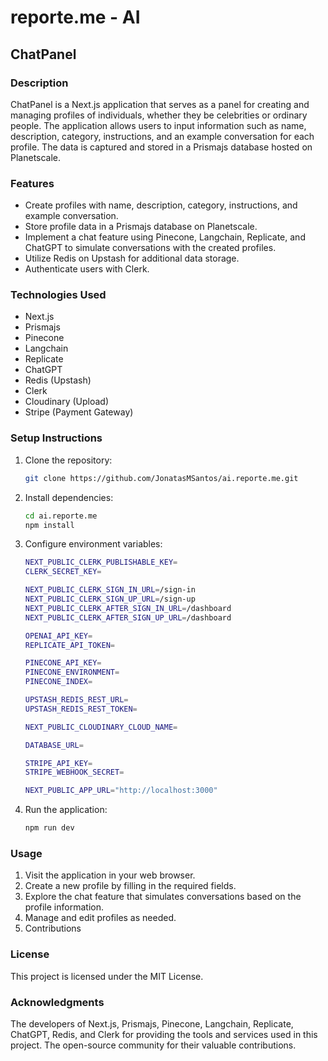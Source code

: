 # reporte.me - AI

## ChatPanel

### Description

ChatPanel is a Next.js application that serves as a panel for creating and managing profiles of individuals, whether they be celebrities or ordinary people. The application allows users to input information such as name, description, category, instructions, and an example conversation for each profile. The data is captured and stored in a Prismajs database hosted on Planetscale.

### Features

- Create profiles with name, description, category, instructions, and example conversation.
- Store profile data in a Prismajs database on Planetscale.
- Implement a chat feature using Pinecone, Langchain, Replicate, and ChatGPT to simulate conversations with the created profiles.
- Utilize Redis on Upstash for additional data storage.
- Authenticate users with Clerk.

### Technologies Used

- Next.js
- Prismajs
- Pinecone
- Langchain
- Replicate
- ChatGPT
- Redis (Upstash)
- Clerk
- Cloudinary (Upload)
- Stripe (Payment Gateway)

### Setup Instructions

1. Clone the repository:

   ```bash
   git clone https://github.com/JonatasMSantos/ai.reporte.me.git
   ```
2. Install dependencies:
    ```bash
    cd ai.reporte.me
    npm install
   ```
3. Configure environment variables:
    ```bash
    NEXT_PUBLIC_CLERK_PUBLISHABLE_KEY=
    CLERK_SECRET_KEY=

    NEXT_PUBLIC_CLERK_SIGN_IN_URL=/sign-in
    NEXT_PUBLIC_CLERK_SIGN_UP_URL=/sign-up
    NEXT_PUBLIC_CLERK_AFTER_SIGN_IN_URL=/dashboard
    NEXT_PUBLIC_CLERK_AFTER_SIGN_UP_URL=/dashboard

    OPENAI_API_KEY=
    REPLICATE_API_TOKEN=

    PINECONE_API_KEY=
    PINECONE_ENVIRONMENT=
    PINECONE_INDEX=

    UPSTASH_REDIS_REST_URL=
    UPSTASH_REDIS_REST_TOKEN=

    NEXT_PUBLIC_CLOUDINARY_CLOUD_NAME=

    DATABASE_URL=

    STRIPE_API_KEY=
    STRIPE_WEBHOOK_SECRET=

    NEXT_PUBLIC_APP_URL="http://localhost:3000"
   ```
4. Run the application:
   ```bash
   npm run dev
   ```
### Usage

1. Visit the application in your web browser.
2. Create a new profile by filling in the required fields.
3. Explore the chat feature that simulates conversations based on the profile information.
4. Manage and edit profiles as needed.
5. Contributions

### License
This project is licensed under the MIT License.

### Acknowledgments
The developers of Next.js, Prismajs, Pinecone, Langchain, Replicate, ChatGPT, Redis, and Clerk for providing the tools and services used in this project.
The open-source community for their valuable contributions.